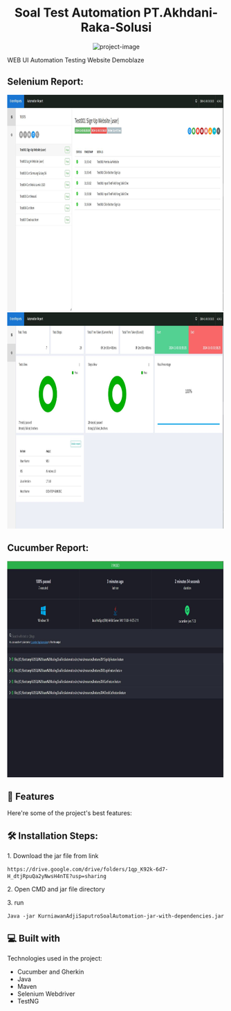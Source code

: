 <h1 align="center" id="title">Soal Test Automation PT.Akhdani-Raka-Solusi</h1>

<p align="center"><img src="https://socialify.git.ci/kurniawanajisaputro/Soal_Tes_Automation_PT.Akhdani-Reka-Solusi/image?font=Inter&language=1&name=1&owner=1&pattern=Circuit%20Board&stargazers=1&theme=Dark" alt="project-image"></p>

<p id="description">WEB UI Automation Testing Website Demoblaze</p>

<h2>Selenium Report:</h2>

<img src="Report1.JPG" alt="project-screenshot" width="500" height="500/">
<img src="Report2.JPG" alt="project-screenshot" width="500" height="500/">

<h2>Cucumber Report:</h2>

<img src="Report3.JPG" alt="project-screenshot" width="500" height="500/">

<h2>🧐 Features</h2>

Here're some of the project's best features:

<h2>🛠️ Installation Steps:</h2>

<p>1. Download the jar file from link</p>

```
https://drive.google.com/drive/folders/1qp_K92k-6d7-H_dtjRpuQa2yNwsH4nTE?usp=sharing
```

<p>2. Open CMD and jar file directory</p>

<p>3. run</p>

```
Java -jar KurniawanAdjiSaputroSoalAutomation-jar-with-dependencies.jar
```

  
<h2>💻 Built with</h2>

Technologies used in the project:

*   Cucumber and Gherkin
*   Java
*   Maven
*   Selenium Webdriver
*   TestNG
